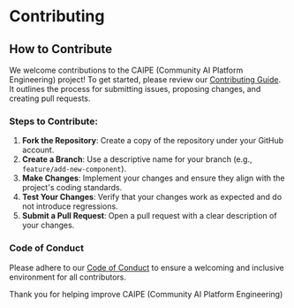 # Contributing

## How to Contribute

We welcome contributions to the CAIPE (Community AI Platform Engineering) project! To get started, please review our [Contributing Guide](https://github.com/cnoe-io/ai-platform-engineering/blob/main/CONTRIBUTING.md). It outlines the process for submitting issues, proposing changes, and creating pull requests.

### Steps to Contribute:

1. **Fork the Repository**: Create a copy of the repository under your GitHub account.
2. **Create a Branch**: Use a descriptive name for your branch (e.g., `feature/add-new-component`).
3. **Make Changes**: Implement your changes and ensure they align with the project's coding standards.
4. **Test Your Changes**: Verify that your changes work as expected and do not introduce regressions.
5. **Submit a Pull Request**: Open a pull request with a clear description of your changes.

### Code of Conduct

Please adhere to our [Code of Conduct](https://github.com/cnoe-io/ai-platform-engineering/blob/main/CODE_OF_CONDUCT.md) to ensure a welcoming and inclusive environment for all contributors.

Thank you for helping improve CAIPE (Community AI Platform Engineering)